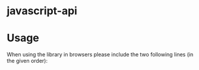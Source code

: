javascript-api
==============


# Usage

When using the library in browsers please include the two following lines (in the given order):

<script src="isodate.js" />
<script src="ibisense.core-latest.js" />

If the library will be used in IE browsers, some json polyfills would be needed. You can use 
either json2.js or json3.js libraries:

<script src="://cdnjs.cloudflare.com/ajax/libs/json3/3.3.0/json3.min.js" />

Include this library before ibisense.core-latest.js.
